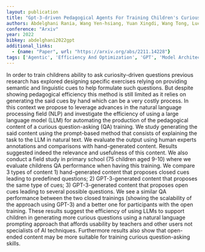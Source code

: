 ```yaml
---
layout: publication
title: "Gpt-3-driven Pedagogical Agents For Training Children's Curious Question-asking Skills"
authors: Abdelghani Rania, Wang Yen-hsiang, Yuan Xingdi, Wang Tong, Lucas Pauline, Sauzéon Hélène, Oudeyer Pierre-yves
conference: "Arxiv"
year: 2022
bibkey: abdelghani2022gpt
additional_links:
  - {name: "Paper", url: "https://arxiv.org/abs/2211.14228"}
tags: ['Agentic', 'Efficiency And Optimization', 'GPT', 'Model Architecture', 'Pretraining Methods', 'Prompting', 'RAG', 'Reinforcement Learning', 'Training Techniques']
---
```

In order to train childrens ability to ask curiosity-driven questions previous research has explored designing specific exercises relying on providing semantic and linguistic cues to help formulate such questions. But despite showing pedagogical efficiency this method is still limited as it relies on generating the said cues by hand which can be a very costly process. In this context we propose to leverage advances in the natural language processing field (NLP) and investigate the efficiency of using a large language model (LLM) for automating the production of the pedagogical content of a curious question-asking (QA) training. We study generating the said content using the prompt-based method that consists of explaining the task to the LLM in natural text. We evaluate the output using human experts annotations and comparisons with hand-generated content. Results suggested indeed the relevance and usefulness of this content. We also conduct a field study in primary school (75 children aged 9-10) where we evaluate childrens QA performance when having this training. We compare 3 types of content 1) hand-generated content that proposes closed cues leading to predefined questions; 2) GPT-3-generated content that proposes the same type of cues; 3) GPT-3-generated content that proposes open cues leading to several possible questions. We see a similar QA performance between the two closed trainings (showing the scalability of the approach using GPT-3) and a better one for participants with the open training. These results suggest the efficiency of using LLMs to support children in generating more curious questions using a natural language prompting approach that affords usability by teachers and other users not specialists of AI techniques. Furthermore results also show that open-ended content may be more suitable for training curious question-asking skills.
